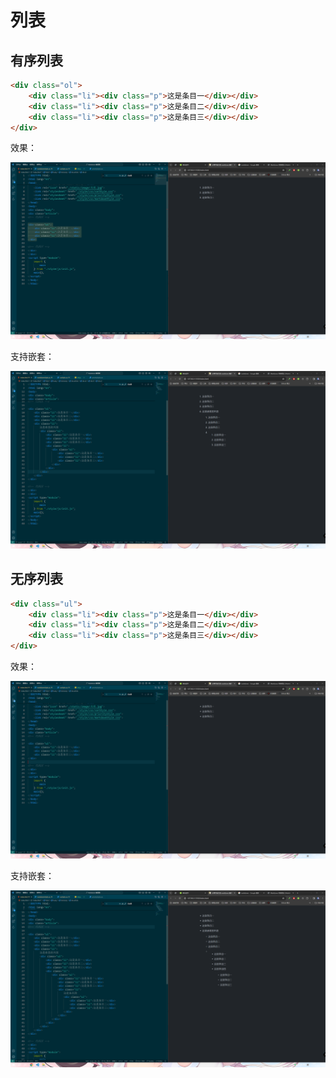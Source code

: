 # 列表

## 有序列表

```html
<div class="ol">
    <div class="li"><div class="p">这是条目一</div></div>
    <div class="li"><div class="p">这是条目二</div></div>
    <div class="li"><div class="p">这是条目三</div></div>
</div>
```

效果：

![alt text](./images/image-2.png)

支持嵌套：

![图 0](images/b3c3231d6e084a576283f8b9f9d1a420997338630458d2118561c1bc3454fa45.png)  


## 无序列表

```html
<div class="ul">
    <div class="li"><div class="p">这是条目一</div></div>
    <div class="li"><div class="p">这是条目二</div></div>
    <div class="li"><div class="p">这是条目三</div></div>
</div>
```

效果：

![alt text](./images/image-4.png)

支持嵌套：

![alt text](./images/image-5.png)